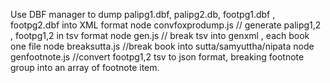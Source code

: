 Use DBF manager  to dump palipg1.dbf, palipg2.db, footpg1.dbf , footpg2.dbf into XML format
node convfoxprodump.js // generate palipg1,2 , footpg1,2 in tsv format
node gen.js  // break tsv into genxml , each book one file
node breaksutta.js //break book into sutta/samyuttha/nipata
node genfootnote.js //convert footpg1,2 tsv to json format, breaking footnote group into an array of footnote item.